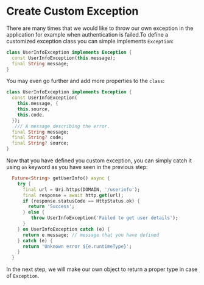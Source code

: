 # Create Custom Exception

There are many times that we would like to throw our own exception in the application for example when authentication is failed.To define a customized exception class you can simple implements `Exception`:

```dart
class UserInfoException implements Exception {
  const UserInfoException(this.message);
  final String message;
}
```

You may even go further and add more properties to the `class`:

```dart
class UserInfoException implements Exception {
  const UserInfoException(
    this.message, {
    this.source,
    this.code,
  });
   /// A message describing the error.
  final String message;
  final String? code;
  final String? source;
}
```

Now that you have defined you custom exception, you can simply catch it using `on` keyword as you have seen in the previous step:

```dart
  Future<String> getUserInfo() async {
    try {
      final url = Uri.https(DOMAIN, '/userinfo');
      final response = await http.get(url);
      if (response.statusCode == HttpStatus.ok) {
        return 'Success';
      } else {
         throw UserInfoException('Failed to get user details');
      }
    } on UserInfoException catch (e) {
      return e.message; // message that you have defined
    } catch (e) {
      return 'Unknown error ${e.runtimeType}';
    }
  }
```

In the next step, we will make our own object to return a proper type in case of `Exception`.
